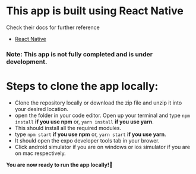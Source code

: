 # This app is built using React Native

Check their docs for further reference

- [React Native](https://reactnative.dev/)

### Note: This app is not fully completed and is under development.

# Steps to clone the app locally:

- Clone the repository locally or download the zip file and unzip it into your desired location.
- open the folder in your code editor. Open up your terminal and type
  `npm install` **if you use npm** or,
  `yarn install` **if you use yarn**.
- This should install all the required modules.
- type
  `npm start` **if you use npm** or,
  `yarn start` **if you use yarn**.
- It should open the expo developer tools tab in your brower.
- Click android simulator if you are on windows or ios simulator if you are on mac respectively.

**You are now ready to run the app locally!🎉**
